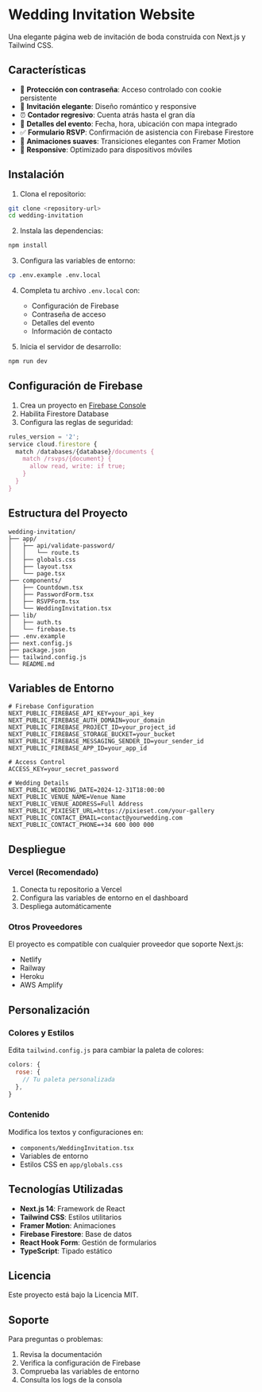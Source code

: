 # Wedding Invitation Website

Una elegante página web de invitación de boda construida con Next.js y Tailwind CSS.

## Características

- 🔐 **Protección con contraseña**: Acceso controlado con cookie persistente
- 💌 **Invitación elegante**: Diseño romántico y responsive
- ⏰ **Contador regresivo**: Cuenta atrás hasta el gran día
- 📍 **Detalles del evento**: Fecha, hora, ubicación con mapa integrado
- ✅ **Formulario RSVP**: Confirmación de asistencia con Firebase Firestore
- 🎨 **Animaciones suaves**: Transiciones elegantes con Framer Motion
- 📱 **Responsive**: Optimizado para dispositivos móviles

## Instalación

1. Clona el repositorio:
```bash
git clone <repository-url>
cd wedding-invitation
```

2. Instala las dependencias:
```bash
npm install
```

3. Configura las variables de entorno:
```bash
cp .env.example .env.local
```

4. Completa tu archivo `.env.local` con:
   - Configuración de Firebase
   - Contraseña de acceso
   - Detalles del evento
   - Información de contacto

5. Inicia el servidor de desarrollo:
```bash
npm run dev
```

## Configuración de Firebase

1. Crea un proyecto en [Firebase Console](https://console.firebase.google.com/)
2. Habilita Firestore Database
3. Configura las reglas de seguridad:
```javascript
rules_version = '2';
service cloud.firestore {
  match /databases/{database}/documents {
    match /rsvps/{document} {
      allow read, write: if true;
    }
  }
}
```

## Estructura del Proyecto

```
wedding-invitation/
├── app/
│   ├── api/validate-password/
│   │   └── route.ts
│   ├── globals.css
│   ├── layout.tsx
│   └── page.tsx
├── components/
│   ├── Countdown.tsx
│   ├── PasswordForm.tsx
│   ├── RSVPForm.tsx
│   └── WeddingInvitation.tsx
├── lib/
│   ├── auth.ts
│   └── firebase.ts
├── .env.example
├── next.config.js
├── package.json
├── tailwind.config.js
└── README.md
```

## Variables de Entorno

```env
# Firebase Configuration
NEXT_PUBLIC_FIREBASE_API_KEY=your_api_key
NEXT_PUBLIC_FIREBASE_AUTH_DOMAIN=your_domain
NEXT_PUBLIC_FIREBASE_PROJECT_ID=your_project_id
NEXT_PUBLIC_FIREBASE_STORAGE_BUCKET=your_bucket
NEXT_PUBLIC_FIREBASE_MESSAGING_SENDER_ID=your_sender_id
NEXT_PUBLIC_FIREBASE_APP_ID=your_app_id

# Access Control
ACCESS_KEY=your_secret_password

# Wedding Details
NEXT_PUBLIC_WEDDING_DATE=2024-12-31T18:00:00
NEXT_PUBLIC_VENUE_NAME=Venue Name
NEXT_PUBLIC_VENUE_ADDRESS=Full Address
NEXT_PUBLIC_PIXIESET_URL=https://pixieset.com/your-gallery
NEXT_PUBLIC_CONTACT_EMAIL=contact@yourwedding.com
NEXT_PUBLIC_CONTACT_PHONE=+34 600 000 000
```

## Despliegue

### Vercel (Recomendado)

1. Conecta tu repositorio a Vercel
2. Configura las variables de entorno en el dashboard
3. Despliega automáticamente

### Otros Proveedores

El proyecto es compatible con cualquier proveedor que soporte Next.js:
- Netlify
- Railway
- Heroku
- AWS Amplify

## Personalización

### Colores y Estilos

Edita `tailwind.config.js` para cambiar la paleta de colores:

```javascript
colors: {
  rose: {
    // Tu paleta personalizada
  },
}
```

### Contenido

Modifica los textos y configuraciones en:
- `components/WeddingInvitation.tsx`
- Variables de entorno
- Estilos CSS en `app/globals.css`

## Tecnologías Utilizadas

- **Next.js 14**: Framework de React
- **Tailwind CSS**: Estilos utilitarios
- **Framer Motion**: Animaciones
- **Firebase Firestore**: Base de datos
- **React Hook Form**: Gestión de formularios
- **TypeScript**: Tipado estático

## Licencia

Este proyecto está bajo la Licencia MIT.

## Soporte

Para preguntas o problemas:
1. Revisa la documentación
2. Verifica la configuración de Firebase
3. Comprueba las variables de entorno
4. Consulta los logs de la consola

